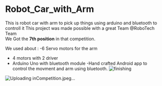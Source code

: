 # Robot_Car_with_Arm
This is robot car with arm to pick up things using arduino and  bluetooth to controll it
This project was made possible with a great Team  @RoboTech Team  
We Got the **7th position** in that competition. 



We used about : 
-6 Servo motors for the arm
- 4 motors with 2 driver
- Arduino Uno with bluetooth module
-Hand crafted Android app to control the movment and arm  using bluetooth.
![finishing](https://user-images.githubusercontent.com/56398966/161232588-16c4f0e5-ff86-4139-aaef-f6c8cfacf345.jpg)

![Uploading inCompetition.jpeg…]()
